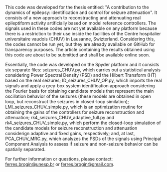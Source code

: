 This code was developed for the thesis entitled: "A contribution to the dynamics of epilepsy: identification and control for seizure attenuation". It consists of a new approach to reconstructing and attenuating real epileptiform activity artificially based on model reference controllers. The signals used in these codes are not yet available on any platform because there is a restriction to their use inside the facilities of the Centre hospitalier universitaire vaudois (CHUV) in Lausanne, Swizterland. Considering this, the codes cannot be run yet, but they are already available on GitHub for transparency purposes. The article containing the results obtained using this code are about to be submitted and shall be available online soon. 

Essentially, the code was developed on the Spyder platform and it consists six separate files:
seizures_CHUV.py, which carries out a statistical analysis considering Power Spectral Density (PSD) and the Hilbert Transform (HT) based on the real seizures; ID_seizures_CHUV_OP.py, which imports the real signals and apply a grey-box system identification approach considering the Fourier basis for obtaining candidate models that represent the main oscillation behavior of the seizures (these models are obtained in open loop, but reconstruct the seizures in closed-loop similation); LMI_seizures_CHUV_simple.py, which is an optimization routine for obtaining the gains of the controllers for seizure reconstruction and attenuation; rk4_seizures_CHUV_adaptive_full.py and rk4_seizures_CHUV_simple.py, which perform the closed-loop simulation of the candidate models for seizure reconstruction and attenuation considerign adaptive and fixed gains, respectively; and, at last, PCA_CHUV_MRC.py, which analyzes the PSDs of the signals using Principal Component Analysis to assess if seizure and non-seizure behavior can be spatially separated.

For further information or questions, please contact: ferres.brogin@unesp.br or ferres.brogin@gmail.com.
